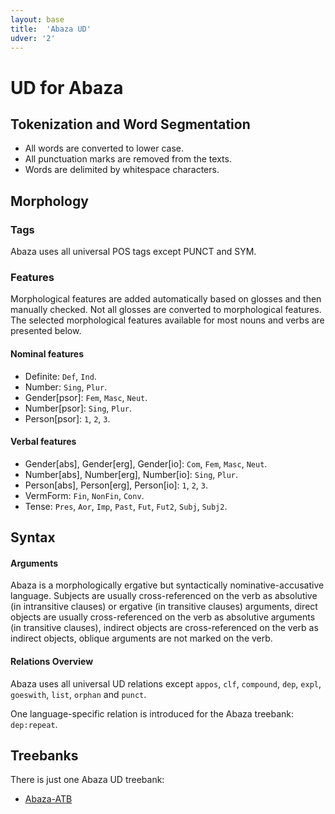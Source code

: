 ```yaml
---
layout: base
title:  'Abaza UD'
udver: '2'
---
```


# UD for Abaza <!-- <span class="flagspan"><img class="flag" src="../../flags/svg/RU-ABAZA.svg" /></span> -->


## Tokenization and Word Segmentation

* All words are converted to lower case.
* All punctuation marks are removed from the texts.
* Words are delimited by whitespace characters.


## Morphology

### Tags

Abaza uses all universal POS tags except PUNCT and SYM.

### Features

Morphological features are added automatically based on glosses and then manually checked. Not all glosses are converted to morphological features. The selected morphological features available for most nouns and verbs are presented below.

#### Nominal features

* Definite: `Def`, `Ind`.
* Number: `Sing`, `Plur`.
* Gender[psor]: `Fem`, `Masc`, `Neut`.
* Number[psor]: `Sing`, `Plur`.
* Person[psor]: `1`, `2`, `3`.

#### Verbal features

* Gender[abs], Gender[erg], Gender[io]: `Com`, `Fem`, `Masc`, `Neut`.
* Number[abs], Number[erg], Number[io]: `Sing`, `Plur`.
* Person[abs], Person[erg], Person[io]: `1`, `2`, `3`.
* VermForm: `Fin`, `NonFin`, `Conv`.
* Tense: `Pres`, `Aor`, `Imp`, `Past`, `Fut`, `Fut2`, `Subj`, `Subj2`.


## Syntax

#### Arguments

Abaza is a morphologically ergative but syntactically nominative-accusative language. Subjects are usually cross-referenced on the verb as absolutive (in intransitive clauses) or ergative (in transitive clauses) arguments, direct objects are usually cross-referenced on the verb as absolutive arguments (in transitive clauses), indirect objects are cross-referenced on the verb as indirect objects, oblique arguments are not marked on the verb.

#### Relations Overview

Abaza uses all universal UD relations except `appos`, `clf`, `compound`, `dep`, `expl`, `goeswith`, `list`, `orphan` and `punct`.

One language-specific relation is introduced for the Abaza treebank: `dep:repeat`.


## Treebanks

There is just one Abaza UD treebank:

  * [Abaza-ATB](../treebanks/abq/index.html)